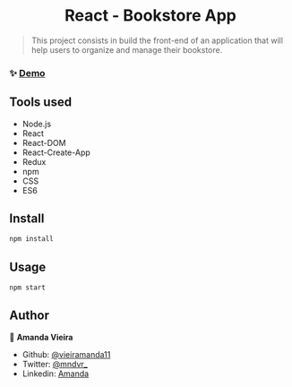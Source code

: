 <h1 align="center">React - Bookstore App</h1>

> This project consists in build the front-end of an application that will help users to organize and manage their bookstore.

### ✨ [Demo](https://react-app-bookstore.herokuapp.com/)

## Tools used
  
  * Node.js
  * React
  * React-DOM
  * React-Create-App
  * Redux
  * npm
  * CSS
  * ES6

## Install

```sh
npm install
```

## Usage

```sh
npm start
```

## Author

👤 **Amanda Vieira**

- Github: [@vieiramanda11](https://github.com/vieiramanda11)
- Twitter: [@mndvr_](https://twitter.com/mndvr_)
- Linkedin: [Amanda](https://www.linkedin.com/in/amandavieira23/)